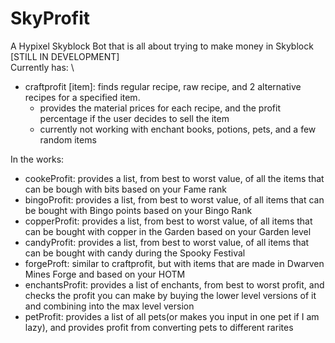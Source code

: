 # SkyProfit
A Hypixel Skyblock Bot that is all about trying to make money in Skyblock \
[STILL IN DEVELOPMENT] \
Currently has: \
- craftprofit [item]: finds regular recipe, raw recipe, and 2 alternative recipes for a specified item.
  - provides the material prices for each recipe, and the profit percentage if the user decides to sell the item
  - currently not working with enchant books, potions, pets, and a few random items

In the works:
- cookeProfit: provides a list, from best to worst value, of all the items that can be bough with bits based on your Fame rank
- bingoProfit: provides a list, from best to worst value, of all items that can be bought with Bingo points based on your Bingo Rank
- copperProfit: provides a list, from best to worst value, of all items that can be bought with copper in the Garden based on your Garden level
- candyProfit: provides a list, from best to worst value, of all items that can be bought with candy during the Spooky Festival
- forgeProft: similar to craftprofit, but with items that are made in Dwarven Mines Forge and based on your HOTM
- enchantsProfit: provides a list of enchants, from best to worst profit, and checks the profit you can make by buying the lower level versions of it and combining into the max level version
- petProfit: provides a list of all pets(or makes you input in one pet if I am lazy), and provides profit from converting pets to different rarites


